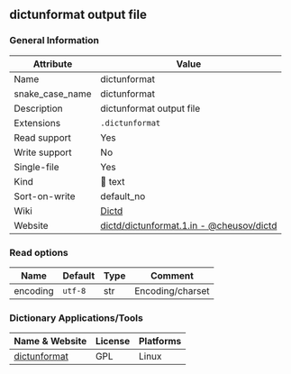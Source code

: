 ## dictunformat output file

### General Information

| Attribute       | Value                                                                                                      |
| --------------- | ---------------------------------------------------------------------------------------------------------- |
| Name            | dictunformat                                                                                               |
| snake_case_name | dictunformat                                                                                               |
| Description     | dictunformat output file                                                                                   |
| Extensions      | `.dictunformat`                                                                                            |
| Read support    | Yes                                                                                                        |
| Write support   | No                                                                                                         |
| Single-file     | Yes                                                                                                        |
| Kind            | 📝 text                                                                                                     |
| Sort-on-write   | default_no                                                                                                 |
| Wiki            | [Dictd](https://directory.fsf.org/wiki/Dictd)                                                              |
| Website         | [dictd/dictunformat.1.in - @cheusov/dictd](https://github.com/cheusov/dictd/blob/master/dictunformat.1.in) |

### Read options

| Name     | Default | Type | Comment          |
| -------- | ------- | ---- | ---------------- |
| encoding | `utf-8` | str  | Encoding/charset |



### Dictionary Applications/Tools

| Name & Website                                           | License | Platforms |
| -------------------------------------------------------- | ------- | --------- |
| [dictunformat](https://linux.die.net/man/1/dictunformat) | GPL     | Linux     |
